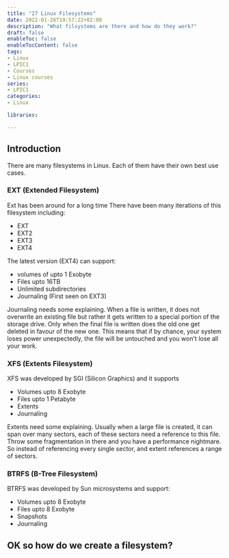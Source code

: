 ```yaml
---
title: "27 Linux Filesystems"
date: 2022-01-26T19:57:22+02:00
description: "What filsystems are there and how do they work?"
draft: false
enableToc: false
enableTocContent: false
tags:
- Linux
- LPIC1
- Courses
- Linux courses
series:
- LPIC1
categories:
- Linux

libraries:

---
```


## Introduction

There are many filesystems in Linux.
Each of them have their own best use cases.

### EXT (Extended Filesystem)

Ext has been around for a long time
There have been many iterations of this filesystem including:

* EXT
* EXT2
* EXT3
* EXT4

The latest version (EXT4) can support:

* volumes of upto 1 Exobyte
* Files upto 16TB
* Unlimited subdirectories
* Journaling (First seen on EXT3)

Journaling needs some explaining.
When a file is written, it does not overwrite an existing file but rather it gets written to a special portion of the storage drive.
Only when the final file is written does the old one get deleted in favour of the new one.
This means that if by chance, your system loses power unexpectedly, the file will be untouched and you won't lose all your work.

### XFS (Extents Filesystem)

XFS was developed by SGI (Silicon Graphics) and it supports

* Volumes upto 8 Exobyte
* Files upto 1 Petabyte
* Extents
* Journaling

Extents need some explaining.
Usually when a large file is created, it can span over many sectors, each of these sectors need a reference to this file.
Throw some fragmentation in there and you have a performance nightmare.
So instead of referencing every single sector, and extent references a range of sectors.

### BTRFS (B-Tree Filesystem)

BTRFS was developed by Sun microsystems and support:

* Volumes upto 8 Exobyte
* Files upto 8 Exobyte
* Snapshots
* Journaling

## OK so how do we create a filesystem?

 